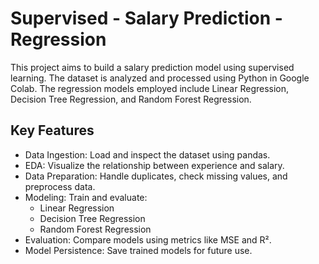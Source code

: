 # Supervised - Salary Prediction - Regression
This project aims to build a salary prediction model using supervised learning. The dataset is analyzed and processed using Python in Google Colab. The regression models employed include Linear Regression, Decision Tree Regression, and Random Forest Regression.
## Key Features
- Data Ingestion: Load and inspect the dataset using pandas.
- EDA: Visualize the relationship between experience and salary.
- Data Preparation: Handle duplicates, check missing values, and preprocess data.
- Modeling: Train and evaluate:
  - Linear Regression
  - Decision Tree Regression
  - Random Forest Regression
- Evaluation: Compare models using metrics like MSE and R².
- Model Persistence: Save trained models for future use.
